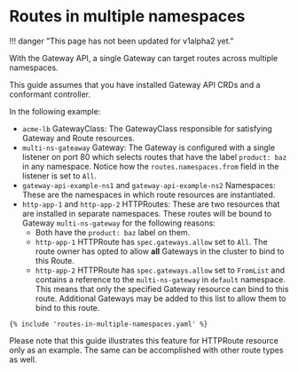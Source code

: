 # Routes in multiple namespaces

!!! danger "This page has not been updated for v1alpha2 yet."

With the Gateway API, a single Gateway can target routes across multiple
namespaces.

This guide assumes that you have installed Gateway API CRDs and a conformant
controller.

In the following example:

- `acme-lb` GatewayClass: The GatewayClass responsible for satisfying Gateway
  and Route resources.
- `multi-ns-gateaway` Gateway: The Gateway is configured with a single listener
  on port 80 which selects routes that have the label `product: baz` in any
  namespace.  Notice how the `routes.namespaces.from` field in the listener is
  set to `All`.
- `gateway-api-example-ns1` and `gateway-api-example-ns2` Namespaces: These
  are the namespaces in which route resources are instantiated.
- `http-app-1` and `http-app-2` HTTPRoutes: These are two resources that are
  installed in separate namespaces. These routes will be bound to Gateway
  `multi-ns-gateway` for the following reasons:
    - Both have the `product: baz` label on them.
    - `http-app-1` HTTPRoute has `spec.gateways.allow` set to `All`.  The route
      owner has opted to allow **all** Gateways in the cluster to bind to this
      Route.
    - `http-app-2` HTTPRoute has `spec.gateways.allow` set to `FromList` and
      contains a reference to the `multi-ns-gateway` in `default` namespace.
      This means that only the specified Gateway resource can bind to this
      route.  Additional Gateways may be added to this list to allow them to
      bind to this route.

```
{% include 'routes-in-multiple-namespaces.yaml' %}
```

Please note that this guide illustrates this feature for HTTPRoute resource
only as an example. The same can be accomplished with other route types as
well.

